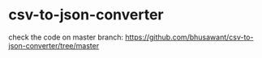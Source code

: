 # csv-to-json-converter

check the code on master branch:  https://github.com/bhusawant/csv-to-json-converter/tree/master
